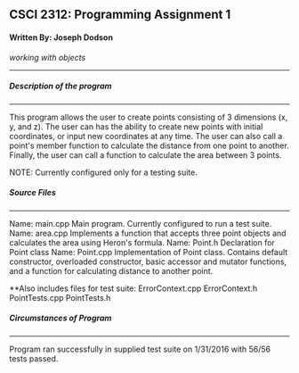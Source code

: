 ## CSCI 2312: Programming Assignment 1
#### Written By: Joseph Dodson

_working with objects_

* * *


##### Description of the program
---

This program allows the user to create points consisting of 3 dimensions (x, y, and z). The user can has the ability to
create new points with initial coordinates, or input new coordinates at any time. The user can also call a point's member 
function to calculate the distance from one point to another. Finally, the user can call a function to calculate the area
between 3 points.

NOTE: Currently configured only for a testing suite. 

##### Source Files
---

Name: main.cpp
    Main program. Currently configured to run a test suite.
Name: area.cpp
    Implements a function that accepts three point objects and calculates the area using Heron's formula.
Name: Point.h
    Declaration for Point class
Name: Point.cpp
    Implementation of Point class. Contains default constructor, overloaded constructor, basic accessor and mutator functions,
    and a function for calculating distance to another point.
    
**Also includes files for test suite: ErrorContext.cpp ErrorContext.h PointTests.cpp PointTests.h
    
##### Circumstances of Program
---

Program ran successfully in supplied test suite on 1/31/2016 with 56/56 tests passed. 
